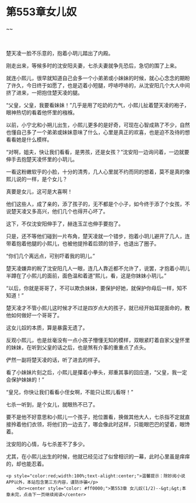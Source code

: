 # 第553章女儿奴
~~
    	    <p name="pagetop" href="javascript:void(0);" onclick="return false" style="line-height: 35px;padding: 10px;color: #333;"> </p><p>楚天凌一脸不乐意的，抱着小玥儿踏出了内殿。</p><p>刚走出来，等候多时的沈安阳夫妻，七杀夫妻就争先恐后，急切的围了上来。</p><p>就连小熙儿，很早就知道自己会多一个小弟弟或小妹妹的时候，就心心念念的期盼了许久，今日终于如愿了，也是迈着小短腿，哼哧哼哧的，从沈安阳几个大人中间挤了进来，一把抱住楚天凌的腿。</p><p>“父皇，父皇，我要看妹妹！”几乎是用了吃奶的力气，小熙儿扯着楚天凌的袍子，眼神热切的看着他怀里的襁褓。</p><p>以前，小宁北和小朔儿出生，小熙儿更多的是好奇，可现在心智成熟了不少，自然也懂自己多了一个弟弟或妹妹意味了什么，心里是真正的欢喜，也是迫不及待的想看看她是什么模样。</p><p>“对啊，姐夫，快让我们看看，是男孩，还是女孩？”沈安阳一边询问着，一边就要伸手去抱楚天凌怀里的小玥儿。</p><p>一看这粉嫩软乎的小脸，十分的清秀，几人心里就不约而同的想着，莫不是真的像熙儿说的一样，是个女儿？</p><p>真要是女儿，这可是大喜啊！</p><p>他们这些人，成了亲的，添了孩子的，无不都是个小子，如今终于添了个女孩，不说楚天凌又多高兴，他们几个也得开心坏了。</p><p>这下，不仅沈安阳伸手了，赫连玉芷也伸手要抱了。</p><p>只是，还不等他们碰到一片布角，楚天凌就一个错步，抱着小玥儿避开了几人，连带着抱着他腿的小熙儿，也被他提拎着后颈的领子，也退出了圈子。</p><p>“你们几个离远点，可别吓着我的玥儿。”</p><p>楚天凌嫌弃的睨了沈安阳几人一眼，连几人靠近都不允许了，说罢，才抱着小玥儿半蹲在了小熙儿的面前，面色温和着道“熙儿，看，这是你妹妹小玥儿。”</p><p>“以后，你就是哥哥了，不可以欺负妹妹，要保护好她，就保护你母后一样，知不知道！”</p><p>楚天凌才不管小熙儿这时候才不过是四岁点大的孩子，就已经开始耳提面命的，教他如何做好一个哥哥了。</p><p>这女儿奴的本质，算是暴露无遗了。</p><p>反观小熙儿，也是丝毫没有一点小孩子懵懂无知的模样，双眼紧盯着自家父皇怀里的妹妹，在听到父皇的话之后，也是煞有介事的重重点了点头。</p><p>俨然一副将楚天凌的话，听了进去的样子。</p><p>看了小妹妹片刻之后，小熙儿是攥着小拳头，郑重其事的回应道，“父皇，我一定会保护妹妹的！”</p><p>“皇兄，你快让我们看看小侄女啊，不能只让熙儿看呀！”</p><p>七杀一听到，是个女儿，就眼热不已了。</p><p>要不是他不好意思和小熙儿一个孩子，抢位置看，换做其他大人，七杀指不定就直接拎着他们衣领，将他们扔一边去了，哪会像此时这样，只能眼巴巴的望着，眼馋着。</p><p>沈安阳的心情，与七杀差不了多少。</p><p>尤其，在小熙儿出生的时候，他就已经见过了似曾相识的一幕，此时心里虽是痒痒的，却也能忍着。</p>
    	
   	<p style="color:red;width:100%;text-alight:center;">温馨提示：除妙阅小说APP以外，本站包含第三方内容，谨防诈骗</p>
    	<br><center style="color: #ff0000;">第553章 女儿奴(1/2)--&gt;&gt;本章未完，点击下一页继续阅读</center>
    	